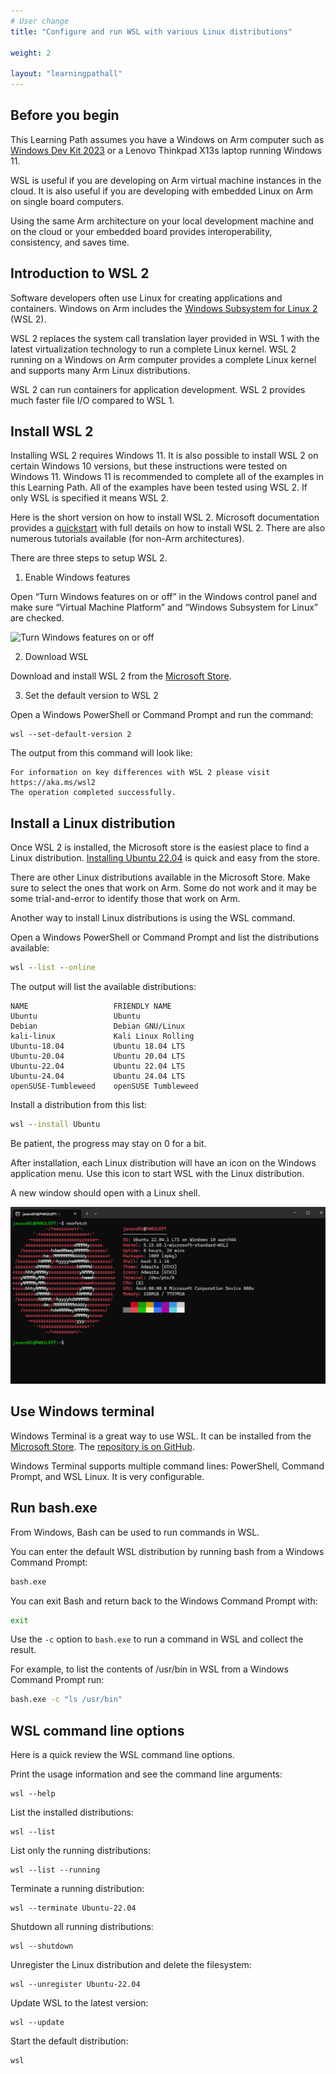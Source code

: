 ```yaml
---
# User change
title: "Configure and run WSL with various Linux distributions"

weight: 2

layout: "learningpathall"
---
```


## Before you begin

This Learning Path assumes you have a  Windows on Arm computer such as [Windows Dev Kit 2023](https://learn.microsoft.com/en-us/windows/arm/dev-kit) or a Lenovo Thinkpad X13s laptop running Windows 11. 

WSL is useful if you are developing on Arm virtual machine instances in the cloud. It is also useful if you are developing with embedded Linux on Arm on single board computers. 

Using the same Arm architecture on your local development machine and on the cloud or your embedded board provides interoperability, consistency, and saves time. 


## Introduction to WSL 2

Software developers often use Linux for creating applications and containers. Windows on Arm includes the [Windows Subsystem for Linux 2](https://docs.microsoft.com/en-us/windows/wsl/about) (WSL 2). 

WSL 2 replaces the system call translation layer provided in WSL 1 with the latest virtualization technology to run a complete Linux kernel. WSL 2 running on a Windows on Arm computer provides a complete Linux kernel and supports many Arm Linux distributions. 

WSL 2 can run containers for application development. WSL 2 provides much faster file I/O compared to WSL 1.

## Install WSL 2

Installing WSL 2 requires Windows 11. It is also possible to install WSL 2 on certain Windows 10 versions, but these instructions were tested on Windows 11. Windows 11 is recommended to complete all of the examples in this Learning Path. All of the examples have been tested using WSL 2. If only WSL is specified it means WSL 2.

Here is the short version on how to install WSL 2. Microsoft documentation provides a [quickstart](https://docs.microsoft.com/en-us/windows/wsl/install-win10) with full details on how to install WSL 2. There are also numerous tutorials available (for non-Arm architectures).

There are three steps to setup WSL 2.

1. Enable Windows features

Open “Turn Windows features on or off” in the Windows control panel and make sure “Virtual Machine Platform” and “Windows Subsystem for Linux” are checked. 

![Turn Windows features on or off](https://dev-to-uploads.s3.amazonaws.com/i/9kubnntqzsfq9lxfrfrk.PNG#center)

2. Download WSL

Download and install WSL 2 from the [Microsoft Store](https://apps.microsoft.com/store/detail/windows-subsystem-for-linux-preview/9P9TQF7MRM4R).

3. Set the default version to WSL 2

Open a Windows PowerShell or Command Prompt and run the command:

```console
wsl --set-default-version 2
```

The output from this command will look like:

```output
For information on key differences with WSL 2 please visit https://aka.ms/wsl2
The operation completed successfully.
```

## Install a Linux distribution

Once WSL 2 is installed, the Microsoft store is the easiest place to find a Linux distribution. [Installing Ubuntu 22.04](https://apps.microsoft.com/store/detail/ubuntu-22041-lts/9PN20MSR04DW) is quick and easy from the store. 

There are other Linux distributions available in the Microsoft Store. Make sure to select the ones that work on Arm. Some do not work and it may be some trial-and-error to identify those that work on Arm.

Another way to install Linux distributions is using the WSL command. 

Open a Windows PowerShell or Command Prompt and list the distributions available:

```cmd 
wsl --list --online
```

The output will list the available distributions:

```output
NAME                   FRIENDLY NAME
Ubuntu                 Ubuntu
Debian                 Debian GNU/Linux
kali-linux             Kali Linux Rolling
Ubuntu-18.04           Ubuntu 18.04 LTS
Ubuntu-20.04           Ubuntu 20.04 LTS
Ubuntu-22.04           Ubuntu 22.04 LTS
Ubuntu-24.04           Ubuntu 24.04 LTS
openSUSE-Tumbleweed    openSUSE Tumbleweed
```

Install a distribution from this list:

```cmd
wsl --install Ubuntu
```

Be patient, the progress may stay on 0 for a bit.

After installation, each Linux distribution will have an icon on the Windows application menu. Use this icon to start WSL with the Linux distribution. 

A new window should open with a Linux shell. 

![Running Linux](wsl-linux.png)

## Use Windows terminal

Windows Terminal is a great way to use WSL. It can be installed from the [Microsoft Store](https://apps.microsoft.com/store/detail/windows-terminal/9N0DX20HK701). The [repository is on GitHub](https://github.com/microsoft/terminal). 

Windows Terminal supports multiple command lines: PowerShell, Command Prompt, and WSL Linux. It is very configurable.

## Run bash.exe

From Windows, Bash can be used to run commands in WSL.

You can enter the default WSL distribution by running bash from a Windows Command Prompt:

```cmd
bash.exe
```

You can exit Bash and return back to the Windows Command Prompt with:

```cmd
exit
```

Use the `-c` option to `bash.exe` to run a command in WSL and collect the result. 

For example, to list the contents of /usr/bin in WSL from a Windows Command Prompt run:

```cmd
bash.exe -c "ls /usr/bin"
```

## WSL command line options

Here is a quick review the  WSL command line options.

Print the usage information and see the command line arguments:

```console
wsl --help
```

List the installed distributions: 

```console
wsl --list
```

List only the running distributions:

```console
wsl --list --running
```

Terminate a running distribution:

```console
wsl --terminate Ubuntu-22.04
```

Shutdown all running distributions:

```console
wsl --shutdown
```

Unregister the Linux distribution and delete the filesystem:

```console
wsl --unregister Ubuntu-22.04
```

Update WSL to the latest version:

```console
wsl --update
```

Start the default distribution:

```console
wsl
```
